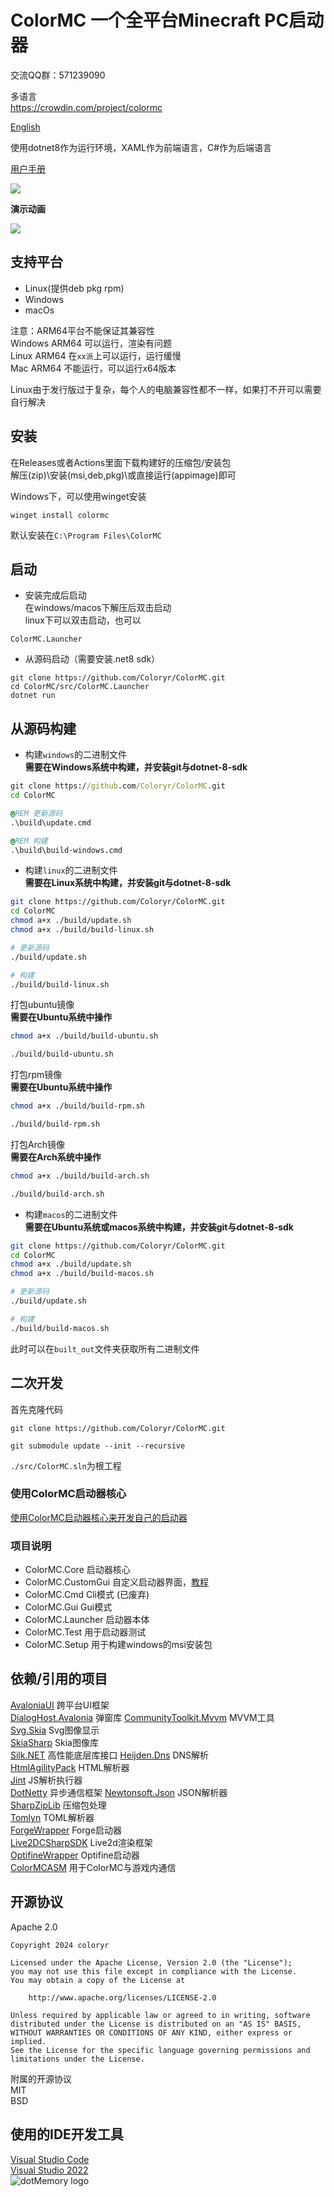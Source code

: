 # ColorMC 一个全平台Minecraft PC启动器

交流QQ群：571239090

多语言  
https://crowdin.com/project/colormc

[English](./README_EN.md)

使用dotnet8作为运行环境，XAML作为前端语言，C#作为后端语言

[用户手册](https://github.com/Coloryr/ColorMC_Pic/blob/master/guide/Main.md)

![](/image/run.png)  

**演示动画**

![](/image/GIF.gif)  

## 支持平台
- Linux(提供deb pkg rpm)
- Windows
- macOs

注意：ARM64平台不能保证其兼容性  
Windows ARM64 可以运行，渲染有问题  
Linux ARM64 在`xx派`上可以运行，运行缓慢  
Mac ARM64 不能运行，可以运行x64版本  

Linux由于发行版过于复杂，每个人的电脑兼容性都不一样，如果打不开可以需要自行解决

## 安装 
在Releases或者Actions里面下载构建好的压缩包/安装包  
解压(zip)\安装(msi,deb,pkg)\或直接运行(appimage)即可

Windows下，可以使用winget安装
```
winget install colormc
```
默认安装在`C:\Program Files\ColorMC`

## 启动

- 安装完成后启动  
在windows/macos下解压后双击启动  
linux下可以双击启动，也可以
```
ColorMC.Launcher
```

- 从源码启动（需要安装.net8 sdk）
```
git clone https://github.com/Coloryr/ColorMC.git
cd ColorMC/src/ColorMC.Launcher
dotnet run
```

## 从源码构建

- 构建`windows`的二进制文件  
**需要在Windows系统中构建，并安装git与dotnet-8-sdk**

```cmd
git clone https://github.com/Coloryr/ColorMC.git
cd ColorMC

@REM 更新源码
.\build\update.cmd

@REM 构建
.\build\build-windows.cmd
```

- 构建`linux`的二进制文件  
**需要在Linux系统中构建，并安装git与dotnet-8-sdk**
```bash
git clone https://github.com/Coloryr/ColorMC.git
cd ColorMC
chmod a+x ./build/update.sh
chmod a+x ./build/build-linux.sh

# 更新源码
./build/update.sh

# 构建
./build/build-linux.sh
```

打包ubuntu镜像  
**需要在Ubuntu系统中操作**
```bash
chmod a+x ./build/build-ubuntu.sh

./build/build-ubuntu.sh
```

打包rpm镜像  
**需要在Ubuntu系统中操作**
```bash
chmod a+x ./build/build-rpm.sh

./build/build-rpm.sh
```

打包Arch镜像  
**需要在Arch系统中操作**
```bash
chmod a+x ./build/build-arch.sh

./build/build-arch.sh
```

- 构建`macos`的二进制文件  
**需要在Ubuntu系统或macos系统中构建，并安装git与dotnet-8-sdk**
```bash
git clone https://github.com/Coloryr/ColorMC.git
cd ColorMC
chmod a+x ./build/update.sh
chmod a+x ./build/build-macos.sh

# 更新源码
./build/update.sh

# 构建
./build/build-macos.sh
```

此时可以在`built_out`文件夹获取所有二进制文件

## 二次开发

首先克隆代码
```
git clone https://github.com/Coloryr/ColorMC.git

git submodule update --init --recursive
```

`./src/ColorMC.sln`为根工程

### 使用ColorMC启动器核心

[使用ColorMC启动器核心来开发自己的启动器](Core.md)

### 项目说明
- ColorMC.Core 启动器核心
- ColorMC.CustomGui 自定义启动器界面，[教程](CustomGui.md)
- ColorMC.Cmd Cli模式 (已废弃)
- ColorMC.Gui Gui模式
- ColorMC.Launcher 启动器本体
- ColorMC.Test 用于启动器测试
- ColorMC.Setup 用于构建windows的msi安装包

## 依赖/引用的项目
[AvaloniaUI](https://github.com/AvaloniaUI/Avalonia) 跨平台UI框架  
[DialogHost.Avalonia](https://github.com/AvaloniaUtils/DialogHost.Avalonia) 弹窗库
[CommunityToolkit.Mvvm](https://github.com/CommunityToolkit/dotnet) MVVM工具  
[Svg.Skia](https://github.com/wieslawsoltes/Svg.Skia) Svg图像显示  
[SkiaSharp](https://github.com/mono/SkiaSharp) Skia图像库  
[Silk.NET](https://github.com/dotnet/Silk.NET) 高性能底层库接口
[Heijden.Dns](https://github.com/softlion/Heijden.Dns) DNS解析  
[HtmlAgilityPack](https://html-agility-pack.net/) HTML解析器  
[Jint](https://github.com/sebastienros/jint) JS解析执行器  
[DotNetty](https://github.com/Azure/DotNetty) 异步通信框架
[Newtonsoft.Json](https://www.newtonsoft.com/json) JSON解析器  
[SharpZipLib](https://github.com/icsharpcode/SharpZipLib) 压缩包处理  
[Tomlyn](https://github.com/xoofx/Tomlyn) TOML解析器  
[ForgeWrapper](https://github.com/Coloryr/ForgeWrapper) Forge启动器  
[Live2DCSharpSDK](https://github.com/coloryr/Live2DCSharpSDK) Live2d渲染框架  
[OptifineWrapper](https://github.com/coloryr/OptifineWrapper) Optifine启动器  
[ColorMCASM](https://github.com/Coloryr/ColorMCASM) 用于ColorMC与游戏内通信

## 开源协议
Apache 2.0  

```
Copyright 2024 coloryr

Licensed under the Apache License, Version 2.0 (the "License");
you may not use this file except in compliance with the License.
You may obtain a copy of the License at

    http://www.apache.org/licenses/LICENSE-2.0

Unless required by applicable law or agreed to in writing, software
distributed under the License is distributed on an "AS IS" BASIS,
WITHOUT WARRANTIES OR CONDITIONS OF ANY KIND, either express or implied.
See the License for the specific language governing permissions and
limitations under the License.
```

附属的开源协议  
MIT  
BSD

## 使用的IDE开发工具
[Visual Studio Code](https://code.visualstudio.com/)  
[Visual Studio 2022](https://visualstudio.microsoft.com/)  
![dotMemory logo](https://resources.jetbrains.com/storage/products/company/brand/logos/dotMemory_icon.svg)
